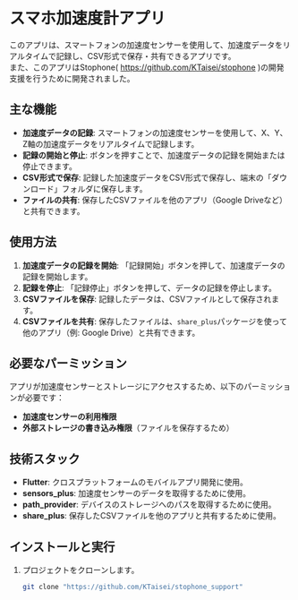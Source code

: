 # スマホ加速度計アプリ

このアプリは、スマートフォンの加速度センサーを使用して、加速度データをリアルタイムで記録し、CSV形式で保存・共有できるアプリです。
<br>また、このアプリはStophone( https://github.com/KTaisei/stophone )の開発支援を行うために開発されました。

## 主な機能

- **加速度データの記録**: スマートフォンの加速度センサーを使用して、X、Y、Z軸の加速度データをリアルタイムで記録します。
- **記録の開始と停止**: ボタンを押すことで、加速度データの記録を開始または停止できます。
- **CSV形式で保存**: 記録した加速度データをCSV形式で保存し、端末の「ダウンロード」フォルダに保存します。
- **ファイルの共有**: 保存したCSVファイルを他のアプリ（Google Driveなど）と共有できます。

## 使用方法

1. **加速度データの記録を開始**: 「記録開始」ボタンを押して、加速度データの記録を開始します。
2. **記録を停止**: 「記録停止」ボタンを押して、データの記録を停止します。
3. **CSVファイルを保存**: 記録したデータは、CSVファイルとして保存されます。
4. **CSVファイルを共有**: 保存したファイルは、`share_plus`パッケージを使って他のアプリ（例: Google Drive）と共有できます。

## 必要なパーミッション

アプリが加速度センサーとストレージにアクセスするため、以下のパーミッションが必要です：

- **加速度センサーの利用権限**
- **外部ストレージの書き込み権限**（ファイルを保存するため）

## 技術スタック

- **Flutter**: クロスプラットフォームのモバイルアプリ開発に使用。
- **sensors_plus**: 加速度センサーのデータを取得するために使用。
- **path_provider**: デバイスのストレージへのパスを取得するために使用。
- **share_plus**: 保存したCSVファイルを他のアプリと共有するために使用。

## インストールと実行

1. プロジェクトをクローンします。
   ```bash
   git clone "https://github.com/KTaisei/stophone_support"
